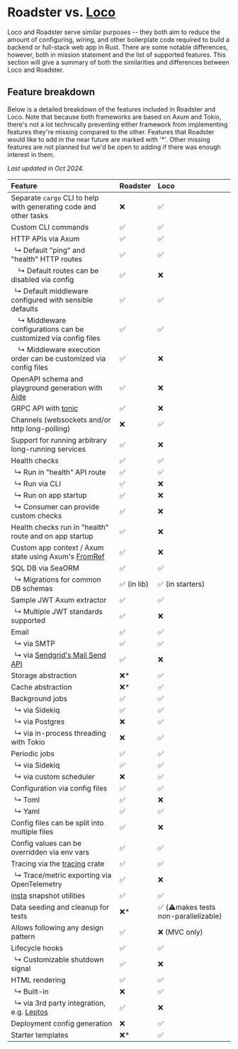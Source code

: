 # Roadster vs. [Loco](https://crates.io/crates/loco-rs)

Loco and Roadster serve similar purposes -- they both aim to reduce the amount of configuring, wiring, and other
boilerplate code required to build a backend or full-stack web app in Rust. There are some notable differences, however,
both in mission statement and the list of supported features. This section will give a summary of both the similarities
and differences between Loco and Roadster.

## Feature breakdown

Below is a detailed breakdown of the features included in Roadster and Loco. Note that because both frameworks are
based on Axum and Tokio, there's not a lot technically preventing either framework from implementing features they're
missing compared to the other. Features that Roadster would like to add in the near future are marked with '*'. Other
missing features are not planned but we'd be open to adding if there was enough interest in them.

*Last updated in Oct 2024.*

| Feature                                                                                                                       | Roadster   | Loco                                 |
|:------------------------------------------------------------------------------------------------------------------------------|:-----------|:-------------------------------------|
| Separate `cargo` CLI to help with generating code and other tasks                                                             | ❌          | ✅                                    |
| Custom CLI commands                                                                                                           | ✅          | ✅                                    |
| HTTP APIs via Axum                                                                                                            | ✅          | ✅                                    |
| &ensp;↳ Default "ping" and "health" HTTP routes                                                                               | ✅          | ✅                                    |
| &ensp;&ensp;↳ Default routes can be disabled via config                                                                       | ✅          | ❌                                    |
| &ensp;↳ Default middleware configured with sensible defaults                                                                  | ✅          | ✅                                    |
| &ensp;&ensp;↳ Middleware configurations can be customized via config files                                                    | ✅          | ✅                                    |
| &ensp;&ensp;↳ Middleware execution order can be customized via config files                                                   | ✅          | ❌                                    |
| OpenAPI schema and playground generation with [Aide](https://crates.io/crates/aide)                                           | ✅          | ❌                                    |
| GRPC API with [tonic](https://crates.io/crates/tonic)                                                                         | ✅          | ❌                                    |
| Channels (websockets and/or http long-polling)                                                                                | ❌          | ✅                                    |
| Support for running arbitrary long-running services                                                                           | ✅          | ❌                                    |
| Health checks                                                                                                                 | ✅          | ✅                                    |
| &ensp;↳ Run in "health" API route                                                                                             | ✅          | ✅                                    |
| &ensp;↳ Run via CLI                                                                                                           | ✅          | ❌                                    |
| &ensp;↳ Run on app startup                                                                                                    | ✅          | ❌                                    |
| &ensp;↳ Consumer can provide custom checks                                                                                    | ✅          | ❌                                    |
| Health checks run in "health" route and on app startup                                                                        | ✅          | ❌                                    |
| Custom app context / Axum state using Axum's [FromRef](https://docs.rs/axum-core/latest/axum_core/extract/trait.FromRef.html) | ✅          | ❌                                    |
| SQL DB via SeaORM                                                                                                             | ✅          | ✅                                    |
| &ensp;↳ Migrations for common DB schemas                                                                                      | ✅ (in lib) | ✅ (in starters)                      |
| Sample JWT Axum extractor                                                                                                     | ✅          | ✅                                    |
| &ensp;↳ Multiple JWT standards supported                                                                                      | ✅          | ❌                                    |
| Email                                                                                                                         | ✅          | ✅                                    |
| &ensp;↳ via SMTP                                                                                                              | ✅          | ✅                                    |
| &ensp;↳ via [Sendgrid's Mail Send API](https://www.twilio.com/docs/sendgrid/api-reference/mail-send/mail-send)                | ✅          | ❌                                    |
| Storage abstraction                                                                                                           | ❌*         | ✅                                    |
| Cache abstraction                                                                                                             | ❌*         | ✅                                    |
| Background jobs                                                                                                               | ✅          | ✅                                    |
| &ensp;↳ via Sidekiq                                                                                                           | ✅          | ✅                                    |
| &ensp;↳ via Postgres                                                                                                          | ❌          | ✅                                    |
| &ensp;↳ via in-process threading with Tokio                                                                                   | ❌          | ✅                                    |
| Periodic jobs                                                                                                                 | ✅          | ✅                                    |
| &ensp;↳ via Sidekiq                                                                                                           | ✅          | ✅                                    |
| &ensp;↳ via custom scheduler                                                                                                  | ❌          | ✅                                    |
| Configuration via config files                                                                                                | ✅          | ✅                                    |
| &ensp;↳ Toml                                                                                                                  | ✅          | ❌                                    |
| &ensp;↳ Yaml                                                                                                                  | ✅          | ✅                                    |
| Config files can be split into multiple files                                                                                 | ✅          | ❌                                    |
| Config values can be overridden via env vars                                                                                  | ✅          | ✅                                    |
| Tracing via the [tracing](https://crates.io/crates/tracing) crate                                                             | ✅          | ✅                                    |
| &ensp;↳ Trace/metric exporting via OpenTelemetry                                                                              | ✅          | ❌ <!--todo: double check-->          |
| [insta](https://crates.io/crates/insta) snapshot utilities                                                                    | ✅          | ✅                                    |
| Data seeding and cleanup for tests                                                                                            | ❌*         | ✅ (⚠️makes tests non-parallelizable) |
| Allows following any design pattern                                                                                           | ✅          | ❌ (MVC only)                         |
| Lifecycle hooks                                                                                                               | ✅          | ✅                                    |
| &ensp;↳ Customizable shutdown signal                                                                                          | ✅          | ❌                                    |
| HTML rendering                                                                                                                | ✅          | ✅                                    |
| &ensp;↳ Built-in                                                                                                              | ❌          | ✅                                    |
| &ensp;↳ via 3rd party integration, e.g. [Leptos](https://crates.io/crates/leptos)                                             | ✅          | ❌ <!--todo: double check-->          |
| Deployment config generation                                                                                                  | ❌          | ✅                                    |
| Starter templates                                                                                                             | ❌*         | ✅                                    |
